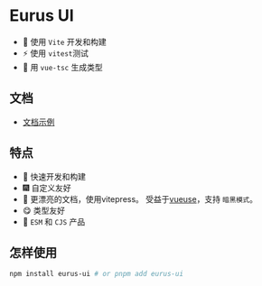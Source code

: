 
# Eurus UI


- :rocket: 使用 `Vite` 开发和构建
- :zap: 使用 `vitest`测试
- :helicopter: 用 `vue-tsc` 生成类型

## 文档

- [文档示例](https://eurus-ui.vercel.app/)

## 特点

- :rainbow: 快速开发和构建
- :fireworks: 自定义友好
- :pencil: 更漂亮的文档，使用vitepress。 受益于[vueuse](https://github.com/vueuse/vueuse)，支持 `暗黑模式`。
- :yum: 类型友好
- :truck: `ESM` 和 `CJS` 产品

## 怎样使用

``` bash
npm install eurus-ui # or pnpm add eurus-ui
```

